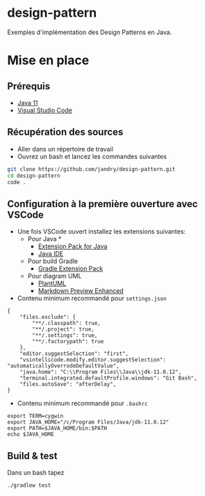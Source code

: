 # design-pattern
Exemples d'implémentation des Design Patterns en Java.

# Mise en place
## Prérequis
* [Java 11](https://adoptium.net/?variant=openjdk11&jvmVariant=hotspot)
* [Visual Studio Code](https://code.visualstudio.com/download)

## Récupération des sources
* Aller dans un répertoire de travail
* Ouvrez un bash et lancez les commandes suivantes
```bash
git clone https://github.com/jandry/design-pattern.git
cd design-pattern
code .
```

## Configuration à la première ouverture avec VSCode
* Une fois VSCode ouvert installez les extensions suivantes:
  * Pour Java
    *
    * [Extension Pack for Java](https://marketplace.visualstudio.com/items?itemName=vscjava.vscode-java-pack)
    * [Java IDE](https://marketplace.visualstudio.com/items?itemName=YouMayCallMeV.vscode-java-saber)
  * Pour build Gradle
    * [Gradle Extension Pack](https://marketplace.visualstudio.com/items?itemName=richardwillis.vscode-gradle-extension-pack)
  * Pour diagram UML
    * [PlantUML](https://marketplace.visualstudio.com/items?itemName=jebbs.plantuml)
    * [Markdown Preview Enhanced](https://marketplace.visualstudio.com/items?itemName=shd101wyy.markdown-preview-enhanced)
* Contenu minimum recommandé pour `settings.json`
```
{
    "files.exclude": {
        "**/.classpath": true,
        "**/.project": true,
        "**/.settings": true,
        "**/.factorypath": true
    },
    "editor.suggestSelection": "first",
    "vsintellicode.modify.editor.suggestSelection": "automaticallyOverrodeDefaultValue",
    "java.home": "C:\\Program Files\\Java\\jdk-11.0.12",
    "terminal.integrated.defaultProfile.windows": "Git Bash",
    "files.autoSave": "afterDelay",
}
```
* Contenu minimum recommandé pour `.bashrc`
```
export TERM=cygwin
export JAVA_HOME="/c/Program Files/Java/jdk-11.0.12"
export PATH=$JAVA_HOME/bin:$PATH
echo $JAVA_HOME
```

## Build & test
Dans un bash tapez
```bash
./gradlew test
```
